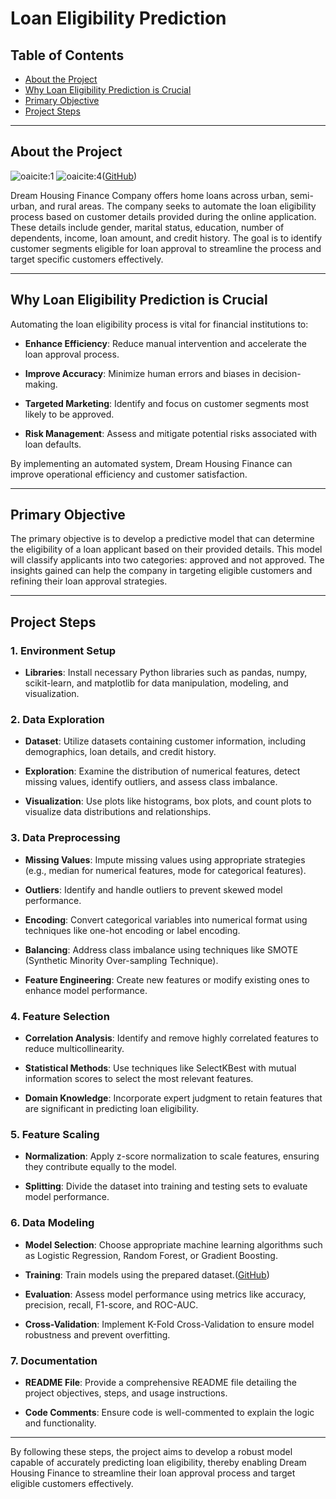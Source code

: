 # Loan Eligibility Prediction

## Table of Contents

* [About the Project](#about-project)
* [Why Loan Eligibility Prediction is Crucial](#why-loan-eligibility-prediction-is-crucial)
* [Primary Objective](#primary-objective)
* [Project Steps](#project-steps)

---

## About the Project

![oaicite:1](https://img.shields.io/badge/jupyter-%23FA0F00.svg?style=for-the-badge\&logo=jupyter\&logoColor=white)
![oaicite:4](https://img.shields.io/badge/python-3670A0?style=for-the-badge\&logo=python\&logoColor=ffdd54)([GitHub][1])

Dream Housing Finance Company offers home loans across urban, semi-urban, and rural areas. The company seeks to automate the loan eligibility process based on customer details provided during the online application. These details include gender, marital status, education, number of dependents, income, loan amount, and credit history. The goal is to identify customer segments eligible for loan approval to streamline the process and target specific customers effectively.

---

## Why Loan Eligibility Prediction is Crucial

Automating the loan eligibility process is vital for financial institutions to:

* **Enhance Efficiency**: Reduce manual intervention and accelerate the loan approval process.

* **Improve Accuracy**: Minimize human errors and biases in decision-making.

* **Targeted Marketing**: Identify and focus on customer segments most likely to be approved.

* **Risk Management**: Assess and mitigate potential risks associated with loan defaults.

By implementing an automated system, Dream Housing Finance can improve operational efficiency and customer satisfaction.

---

## Primary Objective

The primary objective is to develop a predictive model that can determine the eligibility of a loan applicant based on their provided details. This model will classify applicants into two categories: approved and not approved. The insights gained can help the company in targeting eligible customers and refining their loan approval strategies.

---

## Project Steps

### 1. Environment Setup

* **Libraries**: Install necessary Python libraries such as pandas, numpy, scikit-learn, and matplotlib for data manipulation, modeling, and visualization.

### 2. Data Exploration

* **Dataset**: Utilize datasets containing customer information, including demographics, loan details, and credit history.

* **Exploration**: Examine the distribution of numerical features, detect missing values, identify outliers, and assess class imbalance.

* **Visualization**: Use plots like histograms, box plots, and count plots to visualize data distributions and relationships.

### 3. Data Preprocessing

* **Missing Values**: Impute missing values using appropriate strategies (e.g., median for numerical features, mode for categorical features).

* **Outliers**: Identify and handle outliers to prevent skewed model performance.

* **Encoding**: Convert categorical variables into numerical format using techniques like one-hot encoding or label encoding.

* **Balancing**: Address class imbalance using techniques like SMOTE (Synthetic Minority Over-sampling Technique).

* **Feature Engineering**: Create new features or modify existing ones to enhance model performance.

### 4. Feature Selection

* **Correlation Analysis**: Identify and remove highly correlated features to reduce multicollinearity.

* **Statistical Methods**: Use techniques like SelectKBest with mutual information scores to select the most relevant features.

* **Domain Knowledge**: Incorporate expert judgment to retain features that are significant in predicting loan eligibility.

### 5. Feature Scaling

* **Normalization**: Apply z-score normalization to scale features, ensuring they contribute equally to the model.

* **Splitting**: Divide the dataset into training and testing sets to evaluate model performance.

### 6. Data Modeling

* **Model Selection**: Choose appropriate machine learning algorithms such as Logistic Regression, Random Forest, or Gradient Boosting.

* **Training**: Train models using the prepared dataset.([GitHub][2])

* **Evaluation**: Assess model performance using metrics like accuracy, precision, recall, F1-score, and ROC-AUC.

* **Cross-Validation**: Implement K-Fold Cross-Validation to ensure model robustness and prevent overfitting.

### 7. Documentation

* **README File**: Provide a comprehensive README file detailing the project objectives, steps, and usage instructions.

* **Code Comments**: Ensure code is well-commented to explain the logic and functionality.

---

By following these steps, the project aims to develop a robust model capable of accurately predicting loan eligibility, thereby enabling Dream Housing Finance to streamline their loan approval process and target eligible customers effectively.

[1]: https://github.com/Ash-180/Loan-Prediction?utm_source=chatgpt.com "GitHub - Ash-180/Loan-Prediction: Dream Housing Finance company offers home loans to customers. The company takes into account personal information(demographic variables, historical loan status or economic variables) to either approve or deny the loan request for a particular amount and term."
[2]: https://github.com/Rishikeshrajrxl/Predict-Loan-Eligibility-for-Dream-Housing-Finance-company?utm_source=chatgpt.com "GitHub - Rishikeshrajrxl/Predict-Loan-Eligibility-for-Dream-Housing-Finance-company: Loan Prediction Analytics vidhya Hackathons. Predict Loan Eligibility for Dream Housing Finance company.Company wants to automate the loan eligibility process (real time) based on customer detail provided while filling online application form. Used Machine Learning model to Achieve maximum Accuracy."
